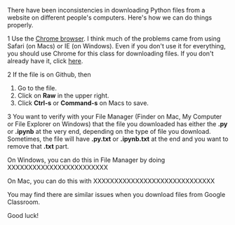 There have been inconsistencies in downloading Python files from a website on different people's computers. Here's
how we can do things properly. 

1 Use the [Chrome browser](https://www.google.com/chrome/browser/desktop/). I think much of the problems
came from using Safari (on Macs) or IE (on Windows). Even if you don't use it for everything, you should use
Chrome for this class for downloading files. If you don't already have it, click [here](https://www.google.com/chrome/browser/desktop/).

2 If the file is on Github, then
  1. Go to the file.
  1. Click on **Raw** in the upper right.
  1. Click **Ctrl-s** or **Command-s** on Macs to save.

3 You want to verify with your File Manager (Finder on Mac, My Computer or File Explorer on Windows) that the file you downloaded has either the **.py** or **.ipynb** at the very end, depending on the type of file you download. Sometimes, the file will have **.py.txt** or **.ipynb.txt** at the end and you want to remove that **.txt** part. 

On Windows, you can do this in File Manager by doing XXXXXXXXXXXXXXXXXXXXXXXX

On Mac, you can do this with XXXXXXXXXXXXXXXXXXXXXXXXXXXXX

You may find there are similar issues when you download files from Google Classroom. 


Good luck!
